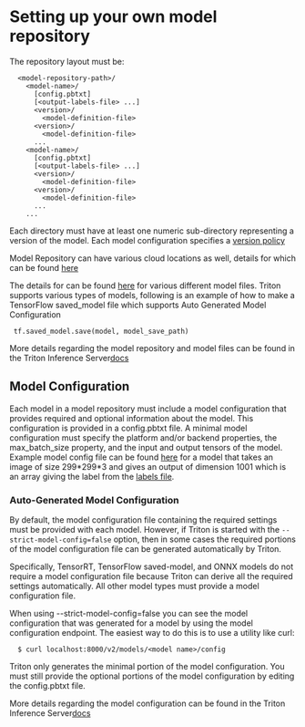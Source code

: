 # Setting up your own model repository

The repository layout must be:

```
  <model-repository-path>/
    <model-name>/
      [config.pbtxt]
      [<output-labels-file> ...]
      <version>/
        <model-definition-file>
      <version>/
        <model-definition-file>
      ...
    <model-name>/
      [config.pbtxt]
      [<output-labels-file> ...]
      <version>/
        <model-definition-file>
      <version>/
        <model-definition-file>
      ...
    ...
```
Each <model-name> directory must have at least one numeric
sub-directory representing a version of the model.  Each model configuration specifies a [version
policy](https://github.com/triton-inference-server/server/blob/main/docs/model_configuration.md#version-policy)

Model Repository can have various cloud locations as well, details for which can be found [here](https://github.com/triton-inference-server/server/blob/main/docs/model_repository.md#model-repository-locations)

The details for <model-definition-file> can be found [here](https://github.com/triton-inference-server/server/blob/main/docs/model_repository.md#model-files) for various different model files. Triton supports various types of models, following is an example of how to make a TensorFlow saved_model file which supports Auto Generated Model Configuration
 ```
  tf.saved_model.save(model, model_save_path)
```
  
More details regarding the model repository and model files can be found in the Triton Inference Server[docs](https://github.com/triton-inference-server/server/blob/main/docs/model_repository.md#model-repository)
  
## Model Configuration

Each model in a model repository must include a model configuration that provides required and optional information about the model. This configuration is provided in a config.pbtxt file. A minimal model configuration must specify the platform and/or backend properties, the max_batch_size property, and the input and output tensors of the model. 
Example model config file can be found [here](https://github.com/bansal01yash/Triton-Inference-server-Use/blob/main/model_repository/inception_graphdef/config.pbtxt) for a model that takes an image of size 299\*299\*3 and gives an output of dimension 1001 which is an array giving the label from the [labels file](https://github.com/bansal01yash/Triton-Inference-server-Use/blob/main/model_repository/inception_graphdef/inception_labels.txt).
  
### Auto-Generated Model Configuration
By default, the model configuration file containing the required settings must be provided with each model. However, if Triton is started with the ```--strict-model-config=false``` option, then in some cases the required portions of the model configuration file can be generated automatically by Triton.
  
Specifically, TensorRT, TensorFlow saved-model, and ONNX models do not require a model configuration file because Triton can derive all the required settings automatically. All other model types must provide a model configuration file.
  
When using --strict-model-config=false you can see the model configuration that was generated for a model by using the model configuration endpoint. The easiest way to do this is to use a utility like curl:
```
  $ curl localhost:8000/v2/models/<model name>/config
```  
Triton only generates the minimal portion of the model configuration. You must still provide the optional portions of the model configuration by editing the config.pbtxt file.

More details regarding the model configuration can be found in the Triton Inference Server[docs](https://github.com/triton-inference-server/server/blob/main/docs/model_configuration.md#model-configuration)


